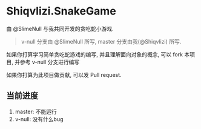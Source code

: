 #  Shiqvlizi.SnakeGame

由 @SlimeNull 与我共同开发的贪吃蛇小游戏.

> v-null 分支由 @SlimeNull 所写, master 分支由我(@Shiqvlizi) 所写.

如果你打算学习简单贪吃蛇游戏的编写, 并且理解面向对象的概念, 可以 fork 本项目, 并参考 v-null 分支进行编写

如果你打算为此项目做贡献, 可以发 Pull request.

## 当前进度

1. master: 不能运行
2. v-null: 没有什么bug